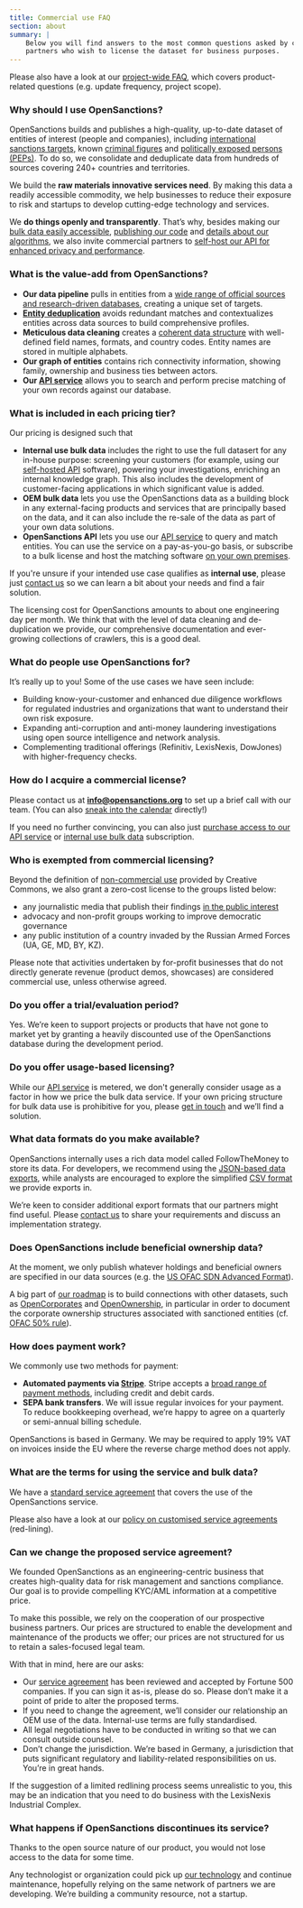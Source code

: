 ```yaml
---
title: Commercial use FAQ
section: about
summary: |
    Below you will find answers to the most common questions asked by commercial
    partners who wish to license the dataset for business purposes.
---
```


Please also have a look at our [project-wide FAQ](/docs/faq/), which covers product-related questions (e.g. update frequency, project scope).

### Why should I use OpenSanctions?

OpenSanctions builds and publishes a high-quality, up-to-date dataset of entities of interest (people and companies), including [international sanctions targets](/datasets/sanctions/), known [criminal figures](/datasets/crime/) and [politically exposed persons (PEPs)](/datasets/peps/). To do so, we consolidate and deduplicate data from hundreds of sources covering 240+ countries and territories.

We build the **raw materials innovative services need**. By making this data a readily accessible commodity, we help businesses to reduce their exposure to risk and startups to develop cutting-edge technology and services.

We **do things openly and transparently**. That’s why, besides making our [bulk data easily accessible](/docs/bulk/), [publishing our code](https://github.com/opensanctions/opensanctions) and [details about our algorithms](/matcher/), we also invite commercial partners to [self-host our API for enhanced privacy and performance](/docs/self-hosted/).

### What is the value-add from OpenSanctions?

* **Our data pipeline** pulls in entities from a [wide range of official sources and research-driven databases](/datasets/), creating a unique set of targets.
* **[Entity deduplication](/articles/2021-11-11-deduplication/)** avoids redundant matches and contextualizes entities across data sources to build comprehensive profiles.
* **Meticulous data cleaning** creates a [coherent data structure](/reference/) with well-defined field names, formats, and country codes. Entity names are stored in multiple alphabets.
* **Our graph of entities** contains rich connectivity information, showing family, ownership and business ties between actors.
* **Our [API service](/api/)** allows you to search and perform precise matching of your own records against our database.

### What is included in each pricing tier?

Our pricing is designed such that 

* **Internal use bulk data** includes the right to use the full datasert for any in-house purpose: screening your customers (for example, using our [self-hosted API](/docs/self-hosted/) software), powering your investigations, enriching an internal knowledge graph. This also includes the development of customer-facing applications in which significant value is added.
* **OEM bulk data** lets you use the OpenSanctions data as a building block in any external-facing products and services that are principally based on the data, and it can also include the re-sale of the data as part of your own data solutions.
* **OpenSanctions API** lets you use our [API service](/api/) to query and match entities. You can use the service on a pay-as-you-go basis, or subscribe to a bulk license and host the matching software [on your own premises](/docs/self-hosted).

If you're unsure if your intended use case qualifies as **internal use**, please just [contact us](/contact/) so we can learn a bit about your needs and find a fair solution.

The licensing cost for OpenSanctions amounts to about one engineering day per month. We think that with the level of data cleaning and de-duplication we provide, our comprehensive documentation and ever-growing collections of crawlers, this is a good deal.

### What do people use OpenSanctions for?

It’s really up to you! Some of the use cases we have seen include: 

* Building know-your-customer and enhanced due diligence workflows for regulated industries and organizations that want to understand their own risk exposure.
* Expanding anti-corruption and anti-money laundering investigations using open source intelligence and network analysis.
* Complementing traditional offerings (Refinitiv, LexisNexis, DowJones) with higher-frequency checks. 

### How do I acquire a commercial license?

Please contact us at **info@opensanctions.org** to set up a brief call with our team. (You can also [sneak into the calendar](/meeting/) directly!)

If you need no further convincing, you can also just [purchase access to our API service](/api/) or [internal use bulk data](https://buy.stripe.com/8wMeVRgBrca54nu5kD) subscription.

### <a id="exemptions"></a> Who is exempted from commercial licensing?

Beyond the definition of [non-commercial use](https://creativecommons.org/faq/#does-my-use-violate-the-noncommercial-clause-of-the-licenses) provided by Creative Commons, we also grant a zero-cost license to the groups listed below:

* any journalistic media that publish their findings [in the public interest](https://gijn.org/membership-in-gijn/)
* advocacy and non-profit groups working to improve democratic governance
* any public institution of a country invaded by the Russian Armed Forces (UA, GE, MD, BY, KZ).

Please note that activities undertaken by for-profit businesses that do not directly generate revenue (product demos, showcases) are considered commercial use, unless otherwise agreed.

### Do you offer a trial/evaluation period?

Yes. We’re keen to support projects or products that have not gone to market yet by granting a heavily discounted use of the OpenSanctions database during the development period. 

### Do you offer usage-based licensing?

While our [API service](/api/) is metered, we don't generally consider usage as a factor in how we price the bulk data service. If your own pricing structure for bulk data use is prohibitive for you, please [get in touch](/contact/) and we’ll find a solution.

### What data formats do you make available?

OpenSanctions internally uses a rich data model called FollowTheMoney to store its data. For developers, we recommend using the [JSON-based data exports](/docs/bulk/json/), while analysts are encouraged to explore the simplified [CSV format](/docs/bulk/csv/) we provide exports in.

We’re keen to consider additional export formats that our partners might find useful. Please [contact us](/contact/) to share your requirements and discuss an implementation strategy.

### Does OpenSanctions include beneficial ownership data?

At the moment, we only publish whatever holdings and beneficial owners are specified in our data sources (e.g. the [US OFAC SDN Advanced Format](https://home.treasury.gov/policy-issues/financial-sanctions/specially-designated-nationals-list-data-formats-data-schemas)).

A big part of [our roadmap](/articles/2022-03-14-future-project/) is to build connections with other datasets, such as [OpenCorporates](https://opencorporates.com/) and [OpenOwnership](https://register.openownership.org/), in particular in order to document the corporate ownership structures associated with sanctioned entities (cf. [OFAC 50% rule](https://home.treasury.gov/system/files/126/licensing_guidance.pdf)). 

### How does payment work?

We commonly use two methods for payment:

* **Automated payments via [Stripe](https://stripe.com/)**. Stripe accepts a [broad range of payment methods](https://stripe.com/global), including credit and debit cards.
* **SEPA bank transfers**. We will issue regular invoices for your payment. To reduce bookkeeping overhead, we’re happy to agree on a quarterly or semi-annual billing schedule.

OpenSanctions is based in Germany. We may be required to apply 19% VAT on invoices inside the EU where the reverse charge method does not apply.

### What are the terms for using the service and bulk data?

We have a [standard service agreement](https://docs.google.com/document/d/1uLEXJOH-27WENEiDAUlcfbAClkT3Ul08Y6kR1h6V4WE/edit) that covers the use of the OpenSanctions service. 

Please also have a look at our [policy on customised service agreements](/docs/commercial/redlines/) (red-lining).

### <a id="redlines"></a> Can we change the proposed service agreement?

We founded OpenSanctions as an engineering-centric business that creates high-quality data  for risk management and sanctions compliance. Our goal is to provide compelling KYC/AML information at a competitive price.

To make this possible, we rely on the cooperation of our prospective business partners. Our prices are structured to enable the development and maintenance of the products we offer; our prices are not structured for us to retain a sales-focused legal team.

With that in mind, here are our asks:

* Our [service agreement](https://docs.google.com/document/d/1uLEXJOH-27WENEiDAUlcfbAClkT3Ul08Y6kR1h6V4WE/edit) has been reviewed and accepted by Fortune 500 companies. If you can sign it as-is, please do so. Please don’t make it a point of pride to alter the proposed terms.
* If you need to change the agreement, we’ll consider our relationship an OEM use of the data. Internal-use terms are fully standardised.
* All legal negotiations have to be conducted in writing so that we can consult outside counsel.
* Don’t change the jurisdiction. We’re based in Germany, a jurisdiction that puts significant regulatory and liability-related responsibilities on us. You’re in great hands.

If the suggestion of a limited redlining process seems unrealistic to you, this may be an indication that you need to do business with the LexisNexis Industrial Complex.

### What happens if OpenSanctions discontinues its service?

Thanks to the open source nature of our product, you would not lose access to the data for some time.

Any technologist or organization could pick up [our technology](https://github.com/opensanctions/opensanctions) and continue maintenance, hopefully relying on the same network of partners we are developing. We’re building a community resource, not a startup.

